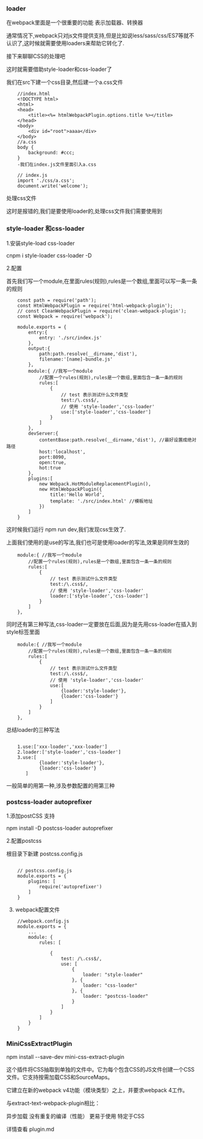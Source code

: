 

### loader

在webpack里面是一个很重要的功能 表示加载器、转换器

通常情况下,webpack只对js文件提供支持,但是比如说less/sass/css/ES7等就不认识了,这时候就需要使用loaders来帮助它转化了.

接下来聊聊CSS的处理吧

这时就需要借助style-loader和css-loader了

我们在src下建一个css目录,然后建一个a.css文件
```
	//index.html
	<!DOCTYPE html>
	<html>
	<head>
	    <title><%= htmlWebpackPlugin.options.title %></title>
	</head>
	<body>
	    <div id="root">aaaa</div>
	</body>
	//a.css
	body {
	    background: #ccc;
	}
	-我们在index.js文件里面引入a.css

	// index.js
	import './css/a.css';
	document.write('welcome');
```
处理css文件

这时是报错的,我们是要使用loader的,处理css文件我们需要使用到

### style-loader 和css-loader
1.安装style-load css-loader

cnpm i style-loader css-loader -D

2.配置

首先我们写一个module,在里面rules(规则),rules是一个数组,里面可以写一条一条的规则

```
	const path = require('path');
	const HtmlWebpackPlugin = require('html-webpack-plugin');
	// const CleanWebpackPlugin = require('clean-webpack-plugin');
	const Webpack = require('webpack');

	module.exports = {
	    entry:{
	        entry: './src/index.js'
	    }, 
	    output:{
	        path:path.resolve(__dirname,'dist'),
	        filename:'[name]-bundle.js' 
	    },
	    module:{ //我写一个module
	        //配置一个rules(规则),rules是一个数组,里面包含一条一条的规则
	        rules:[
	            {
	                // test 表示测试什么文件类型
	                test:/\.css$/,
	                // 使用 'style-loader','css-loader'
	                use:['style-loader','css-loader']
	            }
	        ]
	    },
	    devServer:{
	        contentBase:path.resolve(__dirname,'dist'), //最好设置成绝对路径
	        host:'localhost',
	        port:8090,
	        open:true,
	        hot:true
	    },
	    plugins:[
	        new Webpack.HotModuleReplacementPlugin(),
	        new HtmlWebpackPlugin({
	            title:'Hello World',
	            template: './src/index.html' //模板地址
	        })
	    ]
	}

```


这时候我们运行 npm run dev,我们发现css生效了.

上面我们使用的是use的写法,我们也可是使用loader的写法,效果是同样生效的


```
	module:{ //我写一个module
	    //配置一个rules(规则),rules是一个数组,里面包含一条一条的规则
	    rules:[
	        {
	            // test 表示测试什么文件类型
	            test:/\.css$/,
	            // 使用 'style-loader','css-loader'
	            loader:['style-loader','css-loader']
	        }
	    ]
	},

```


同时还有第三种写法,css-loader一定要放在后面,因为是先用css-loader在插入到style标签里面

```
	module:{ //我写一个module
	    //配置一个rules(规则),rules是一个数组,里面包含一条一条的规则
	    rules:[
	        {
	            // test 表示测试什么文件类型
	            test:/\.css$/,
	            // 使用 'style-loader','css-loader'
	            use:[
	                {loader:'style-loader'},
	                {loader:'css-loader'}
	            ]
	        }
	    ]
	},

```

总结loader的三种写法

```

	1.use:['xxx-loader','xxx-loader']
	2.loader:['style-loader','css-loader']
	3.use:[
	        {loader:'style-loader'},
	        {loader:'css-loader'}
	   ]
```
一般简单的用第一种,涉及参数配置的用第三种




### postcss-loader autoprefixer 

1.添加postCSS 支持

npm install -D postcss-loader autoprefixer  

2.配置postcss

根目录下新建 postcss.config.js

```

	// postcss.config.js  
	module.exports = {  
	    plugins: [  
	        require('autoprefixer')  
	    ]  
	}  
```
3. webpack配置文件

```
	//webpack.config.js  
	module.exports = {  
	    ...  
	    module: {  
	        rules: [  
	  
	            {  
	                test: /\.css$/,  
	                use: [  
	                    {  
	                        loader: "style-loader"  
	                    }, {  
	                        loader: "css-loader"
	                    }, {  
	                        loader: "postcss-loader"  
	                    }  
	                ]  
	            }  
	        ]  
	    }  
	}  

```




### MiniCssExtractPlugin

npm install --save-dev mini-css-extract-plugin

这个插件将CSS抽取到单独的文件中。它为每个包含CSS的JS文件创建一个CSS文件。它支持按需加载CSS和SourceMaps。

它建立在新的webpack v4功能（模块类型）之上，并要求webpack 4工作。

与extract-text-webpack-plugin相比：

异步加载
没有重复的编译（性能）
更易于使用
特定于CSS

详情查看 plugin.md


